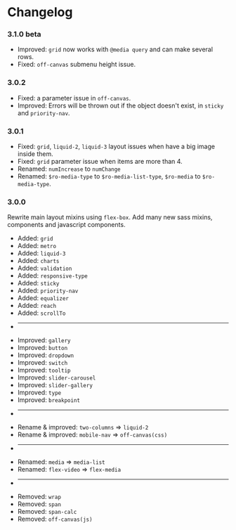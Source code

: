 # Changelog

### 3.1.0 beta
+ Improved: `grid` now works with `@media query` and can make several rows.
+ Fixed: `off-canvas` submenu height issue.

### 3.0.2 
+ Fixed: a parameter issue in `off-canvas`.
+ Improved: Errors will be thrown out if the object doesn't exist, in `sticky` and `priority-nav`.

### 3.0.1 
+ Fixed: `grid`, `liquid-2`, `liquid-3` layout issues when have a big image inside them.
+ Fixed: `grid` parameter issue when items are more than 4.
+ Renamed: `numIncrease` to `numChange`
+ Renamed: `$ro-media-type` to `$ro-media-list-type`, `$ro-media` to `$ro-media-type`.

### 3.0.0 
Rewrite main layout mixins using `flex-box`. Add many new sass mixins, components and javascript components.

+ Added: `grid`
+ Added: `metro`
+ Added: `liquid-3`
+ Added: `charts`
+ Added: `validation`
+ Added: `responsive-type`
+ Added: `sticky`
+ Added: `priority-nav`
+ Added: `equalizer`
+ Added: `reach`
+ Added: `scrollTo`
+ ------------------------------------------------------
+ Improved: `gallery`
+ Improved: `button`
+ Improved: `dropdown`
+ Improved: `switch`
+ Improved: `tooltip`
+ Improved: `slider-carousel`
+ Improved: `slider-gallery`
+ Improved: `type`
+ Improved: `breakpoint`
+ ------------------------------------------------------
+ Rename & improved: `two-columns` => `liquid-2`
+ Rename & improved: `mobile-nav` => `off-canvas(css)`    
+ ------------------------------------------------------
+ Renamed: `media` => `media-list`
+ Renamed: `flex-video` => `flex-media`
+ ------------------------------------------------------
+ Removed: `wrap`
+ Removed: `span`
+ Removed: `span-calc`
+ Removed: `off-canvas(js)`    